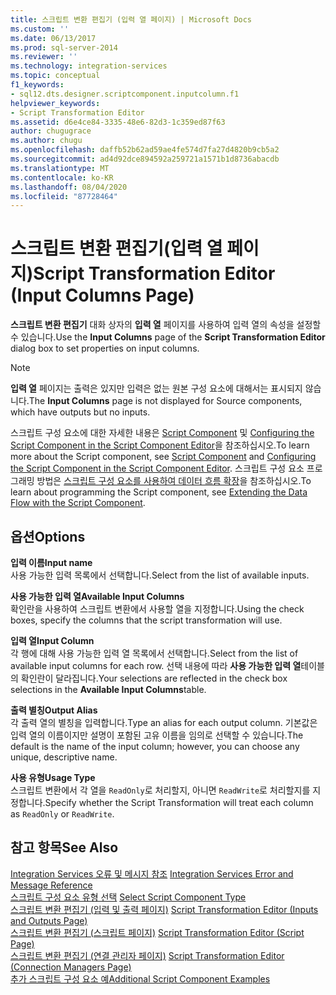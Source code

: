 ```yaml
---
title: 스크립트 변환 편집기 (입력 열 페이지) | Microsoft Docs
ms.custom: ''
ms.date: 06/13/2017
ms.prod: sql-server-2014
ms.reviewer: ''
ms.technology: integration-services
ms.topic: conceptual
f1_keywords:
- sql12.dts.designer.scriptcomponent.inputcolumn.f1
helpviewer_keywords:
- Script Transformation Editor
ms.assetid: d6e4ce84-3335-48e6-82d3-1c359ed87f63
author: chugugrace
ms.author: chugu
ms.openlocfilehash: daffb52b62ad59ae4fe574d7fa27d4820b9cb5a2
ms.sourcegitcommit: ad4d92dce894592a259721a1571b1d8736abacdb
ms.translationtype: MT
ms.contentlocale: ko-KR
ms.lasthandoff: 08/04/2020
ms.locfileid: "87728464"
---
```

# <a name="script-transformation-editor-input-columns-page"></a><span data-ttu-id="0bb0d-102">스크립트 변환 편집기(입력 열 페이지)</span><span class="sxs-lookup"><span data-stu-id="0bb0d-102">Script Transformation Editor (Input Columns Page)</span></span>
  <span data-ttu-id="0bb0d-103">**스크립트 변환 편집기** 대화 상자의 **입력 열** 페이지를 사용하여 입력 열의 속성을 설정할 수 있습니다.</span><span class="sxs-lookup"><span data-stu-id="0bb0d-103">Use the **Input Columns** page of the **Script Transformation Editor** dialog box to set properties on input columns.</span></span>  
  
> [!NOTE]  
>  <span data-ttu-id="0bb0d-104">**입력 열** 페이지는 출력은 있지만 입력은 없는 원본 구성 요소에 대해서는 표시되지 않습니다.</span><span class="sxs-lookup"><span data-stu-id="0bb0d-104">The **Input Columns** page is not displayed for Source components, which have outputs but no inputs.</span></span>  
  
 <span data-ttu-id="0bb0d-105">스크립트 구성 요소에 대한 자세한 내용은 [Script Component](data-flow/transformations/script-component.md) 및 [Configuring the Script Component in the Script Component Editor](extending-packages-scripting/data-flow-script-component/configuring-the-script-component-in-the-script-component-editor.md)을 참조하십시오.</span><span class="sxs-lookup"><span data-stu-id="0bb0d-105">To learn more about the Script component, see [Script Component](data-flow/transformations/script-component.md) and [Configuring the Script Component in the Script Component Editor](extending-packages-scripting/data-flow-script-component/configuring-the-script-component-in-the-script-component-editor.md).</span></span> <span data-ttu-id="0bb0d-106">스크립트 구성 요소 프로그래밍 방법은 [스크립트 구성 요소를 사용하여 데이터 흐름 확장](extending-packages-scripting/data-flow-script-component/extending-the-data-flow-with-the-script-component.md)을 참조하십시오.</span><span class="sxs-lookup"><span data-stu-id="0bb0d-106">To learn about programming the Script component, see [Extending the Data Flow with the Script Component](extending-packages-scripting/data-flow-script-component/extending-the-data-flow-with-the-script-component.md).</span></span>  
  
## <a name="options"></a><span data-ttu-id="0bb0d-107">옵션</span><span class="sxs-lookup"><span data-stu-id="0bb0d-107">Options</span></span>  
 <span data-ttu-id="0bb0d-108">**입력 이름**</span><span class="sxs-lookup"><span data-stu-id="0bb0d-108">**Input name**</span></span>  
 <span data-ttu-id="0bb0d-109">사용 가능한 입력 목록에서 선택합니다.</span><span class="sxs-lookup"><span data-stu-id="0bb0d-109">Select from the list of available inputs.</span></span>  
  
 <span data-ttu-id="0bb0d-110">**사용 가능한 입력 열**</span><span class="sxs-lookup"><span data-stu-id="0bb0d-110">**Available Input Columns**</span></span>  
 <span data-ttu-id="0bb0d-111">확인란을 사용하여 스크립트 변환에서 사용할 열을 지정합니다.</span><span class="sxs-lookup"><span data-stu-id="0bb0d-111">Using the check boxes, specify the columns that the script transformation will use.</span></span>  
  
 <span data-ttu-id="0bb0d-112">**입력 열**</span><span class="sxs-lookup"><span data-stu-id="0bb0d-112">**Input Column**</span></span>  
 <span data-ttu-id="0bb0d-113">각 행에 대해 사용 가능한 입력 열 목록에서 선택합니다.</span><span class="sxs-lookup"><span data-stu-id="0bb0d-113">Select from the list of available input columns for each row.</span></span> <span data-ttu-id="0bb0d-114">선택 내용에 따라 **사용 가능한 입력 열**테이블의 확인란이 달라집니다.</span><span class="sxs-lookup"><span data-stu-id="0bb0d-114">Your selections are reflected in the check box selections in the **Available Input Columns**table.</span></span>  
  
 <span data-ttu-id="0bb0d-115">**출력 별칭**</span><span class="sxs-lookup"><span data-stu-id="0bb0d-115">**Output Alias**</span></span>  
 <span data-ttu-id="0bb0d-116">각 출력 열의 별칭을 입력합니다.</span><span class="sxs-lookup"><span data-stu-id="0bb0d-116">Type an alias for each output column.</span></span> <span data-ttu-id="0bb0d-117">기본값은 입력 열의 이름이지만 설명이 포함된 고유 이름을 임의로 선택할 수 있습니다.</span><span class="sxs-lookup"><span data-stu-id="0bb0d-117">The default is the name of the input column; however, you can choose any unique, descriptive name.</span></span>  
  
 <span data-ttu-id="0bb0d-118">**사용 유형**</span><span class="sxs-lookup"><span data-stu-id="0bb0d-118">**Usage Type**</span></span>  
 <span data-ttu-id="0bb0d-119">스크립트 변환에서 각 열을 `ReadOnly`로 처리할지, 아니면 `ReadWrite`로 처리할지를 지정합니다.</span><span class="sxs-lookup"><span data-stu-id="0bb0d-119">Specify whether the Script Transformation will treat each column as `ReadOnly` or `ReadWrite`.</span></span>  
  
## <a name="see-also"></a><span data-ttu-id="0bb0d-120">참고 항목</span><span class="sxs-lookup"><span data-stu-id="0bb0d-120">See Also</span></span>  
 <span data-ttu-id="0bb0d-121">[Integration Services 오류 및 메시지 참조](../../2014/integration-services/integration-services-error-and-message-reference.md) </span><span class="sxs-lookup"><span data-stu-id="0bb0d-121">[Integration Services Error and Message Reference](../../2014/integration-services/integration-services-error-and-message-reference.md) </span></span>  
 <span data-ttu-id="0bb0d-122">[스크립트 구성 요소 유형 선택](../../2014/integration-services/select-script-component-type.md) </span><span class="sxs-lookup"><span data-stu-id="0bb0d-122">[Select Script Component Type](../../2014/integration-services/select-script-component-type.md) </span></span>  
 <span data-ttu-id="0bb0d-123">[스크립트 변환 편집기 &#40;입력 및 출력 페이지&#41;](../../2014/integration-services/script-transformation-editor-inputs-and-outputs-page.md) </span><span class="sxs-lookup"><span data-stu-id="0bb0d-123">[Script Transformation Editor &#40;Inputs and Outputs Page&#41;](../../2014/integration-services/script-transformation-editor-inputs-and-outputs-page.md) </span></span>  
 <span data-ttu-id="0bb0d-124">[스크립트 변환 편집기 &#40;스크립트 페이지&#41;](../../2014/integration-services/script-transformation-editor-script-page.md) </span><span class="sxs-lookup"><span data-stu-id="0bb0d-124">[Script Transformation Editor &#40;Script Page&#41;](../../2014/integration-services/script-transformation-editor-script-page.md) </span></span>  
 <span data-ttu-id="0bb0d-125">[스크립트 변환 편집기 &#40;연결 관리자 페이지&#41;](../../2014/integration-services/script-transformation-editor-connection-managers-page.md) </span><span class="sxs-lookup"><span data-stu-id="0bb0d-125">[Script Transformation Editor &#40;Connection Managers Page&#41;](../../2014/integration-services/script-transformation-editor-connection-managers-page.md) </span></span>  
 [<span data-ttu-id="0bb0d-126">추가 스크립트 구성 요소 예</span><span class="sxs-lookup"><span data-stu-id="0bb0d-126">Additional Script Component Examples</span></span>](extending-packages-scripting-data-flow-script-component-examples/additional-script-component-examples.md)  
  
  

